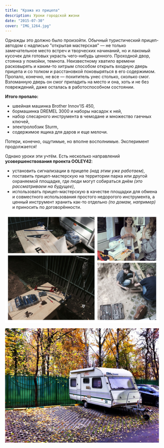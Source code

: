 ```yaml
---
title: "Кража из прицепа"
description: Уроки городской жизни 
date: "2015-07-30"
cover: "IMG_1264.jpg"
---
```


Однажды это должно было произойти. Обычный туристический прицеп-автодом с надписью "открытая мастерская" — не только замечательное место встреч и творческих начинаний, но и лакомый кусочек для готовых украсть чего-нибудь ценного. Проходной двор, стоянка у помойки, темнота. Неизвестному хватило времени расковырять и каким-то хитрым способом открыть входную дверь прицепа и со толком и расстановкой поковыряться в его содержимом. Пропало, конечно, не все — похититель унес столько, сколько смог. Взломанную дверь он смог приладить на место и она, хоть и не без повреждений, даже осталась в работоспособном состоянии.

**Итого пропало:**

- швейная машинка Brother Innov'IS 450,
- бормашинка DREMEL 3000 и наборы насадок к ней,
- набор слесарного инструмента в чемодане и множество гаечных ключей,
- электролобзик Sturm,
- содержимое ящика для даров и еще мелочи.

Потери, конечно, ощутимые, но вполне восполнимые. Эксперимент продолжается!

Однако уроки эти учтём. Есть несколько направлений **усовершенствования проекта OOLEY42**:

- установить сигнализации в прицепе _(над этим уже работаем)_,
- поставить прицеп-мастерскую на территории парка или другой охраняемой площадке, где люди могут собираться днём _(это рассматриваем на будущее)_,
- использовать прицеп-мастерскую в качестве площадки для обмена и совместного использования простого недорогого инструмента, а ценный инструмент хранить как-то отдельно _(по домам, например)_ и приносить по договорённости.

![пропавшее](./propavshee.jpg)


![](./IMG_6724.jpg)